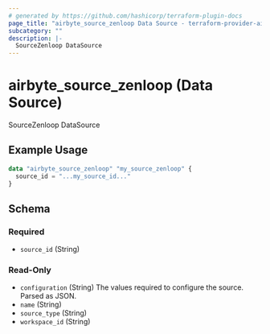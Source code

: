 ```yaml
---
# generated by https://github.com/hashicorp/terraform-plugin-docs
page_title: "airbyte_source_zenloop Data Source - terraform-provider-airbyte"
subcategory: ""
description: |-
  SourceZenloop DataSource
---
```


# airbyte_source_zenloop (Data Source)

SourceZenloop DataSource

## Example Usage

```terraform
data "airbyte_source_zenloop" "my_source_zenloop" {
  source_id = "...my_source_id..."
}
```

<!-- schema generated by tfplugindocs -->
## Schema

### Required

- `source_id` (String)

### Read-Only

- `configuration` (String) The values required to configure the source. Parsed as JSON.
- `name` (String)
- `source_type` (String)
- `workspace_id` (String)



